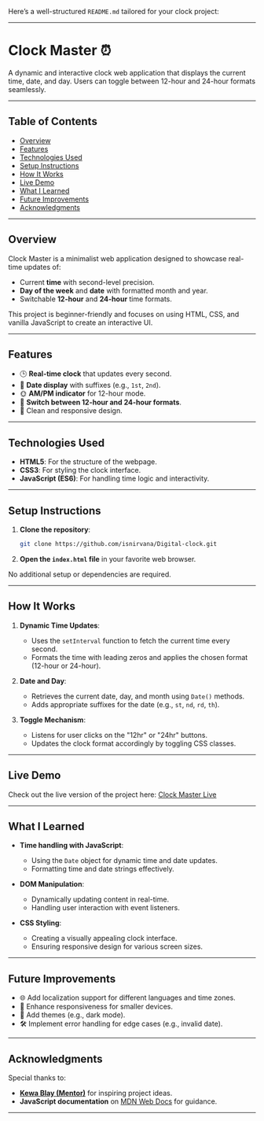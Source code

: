 Here’s a well-structured `README.md` tailored for your clock project:

---

# Clock Master ⏰

A dynamic and interactive clock web application that displays the current time, date, and day. Users can toggle between 12-hour and 24-hour formats seamlessly.

---

## Table of Contents

- [Overview](#overview)
- [Features](#features)
- [Technologies Used](#technologies-used)
- [Setup Instructions](#setup-instructions)
- [How It Works](#how-it-works)
- [Live Demo](#live-demo)
- [What I Learned](#what-i-learned)
- [Future Improvements](#future-improvements)
- [Acknowledgments](#acknowledgments)

---

## Overview

Clock Master is a minimalist web application designed to showcase real-time updates of:
- Current **time** with second-level precision.
- **Day of the week** and **date** with formatted month and year.
- Switchable **12-hour** and **24-hour** time formats.

This project is beginner-friendly and focuses on using HTML, CSS, and vanilla JavaScript to create an interactive UI.

---

## Features

- 🕒 **Real-time clock** that updates every second.
- 📅 **Date display** with suffixes (e.g., `1st`, `2nd`).
- 🌞 **AM/PM indicator** for 12-hour mode.
- 🔄 **Switch between 12-hour and 24-hour formats**.
- 🎨 Clean and responsive design.

---

## Technologies Used

- **HTML5**: For the structure of the webpage.
- **CSS3**: For styling the clock interface.
- **JavaScript (ES6)**: For handling time logic and interactivity.

---

## Setup Instructions

1. **Clone the repository**:
   ```bash
   git clone https://github.com/isnirvana/Digital-clock.git
   ```
2. **Open the `index.html` file** in your favorite web browser.

No additional setup or dependencies are required.

---

## How It Works

1. **Dynamic Time Updates**:
   - Uses the `setInterval` function to fetch the current time every second.
   - Formats the time with leading zeros and applies the chosen format (12-hour or 24-hour).

2. **Date and Day**:
   - Retrieves the current date, day, and month using `Date()` methods.
   - Adds appropriate suffixes for the date (e.g., `st`, `nd`, `rd`, `th`).

3. **Toggle Mechanism**:
   - Listens for user clicks on the "12hr" or "24hr" buttons.
   - Updates the clock format accordingly by toggling CSS classes.

---

## Live Demo

Check out the live version of the project here: [Clock Master Live](https://ismyclock.netlify.app/)

---

## What I Learned

- **Time handling with JavaScript**:
  - Using the `Date` object for dynamic time and date updates.
  - Formatting time and date strings effectively.

- **DOM Manipulation**:
  - Dynamically updating content in real-time.
  - Handling user interaction with event listeners.

- **CSS Styling**:
  - Creating a visually appealing clock interface.
  - Ensuring responsive design for various screen sizes.

---

## Future Improvements

- 🌐 Add localization support for different languages and time zones.
- 📱 Enhance responsiveness for smaller devices.
- 🎨 Add themes (e.g., dark mode).
- 🛠️ Implement error handling for edge cases (e.g., invalid date).

---

## Acknowledgments

Special thanks to:
- **[Kewa Blay (Mentor)](https://github.com/kewablay)** for inspiring project ideas.
- **JavaScript documentation** on [MDN Web Docs](https://developer.mozilla.org/) for guidance.

---